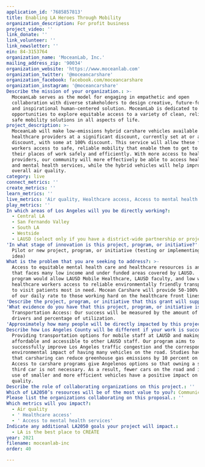 ```yaml
---
application_id: '7685857813'
title: Enabling LA Heroes Through Mobility
organization_description: For profit business
project_video: ''
link_donate: ''
link_volunteer: ''
link_newsletter: ''
ein: 84-3153764
organization_name: 'MoceanLab, Inc.'
mailing_address_zip: '90034'
organization_website: 'https://www.moceanlab.com'
organization_twitter: '@moceancarshare'
organization_facebook: facebook.com/moceancarshare
organization_instagram: '@moceancarshare'
Describe the mission of your organization.: >-
  MoceanLab serves as the model for engaging in empathetic and open
  collaboration with diverse stakeholders to design creative, future-focused,
  and inspirational human-centered solution. MoceanLab is dedicated to provide
  opportunities to explore equitable access to a variety of clean, reliable, and
  safe mobility solutions in all aspects of life.
project_description: >-
  MoceanLab will make low-emissions hybrid carshare vehicles available to
  healthcare providers at a significant discount, currently set at or above 50%
  discount, with some at 100% discount. This service will allow these frontline
  workers access to safe, reliable mobility that enable them to get to and from
  their places of work safely and efficiently. With more access to healthcare
  providers, our community will more effectively be able to access healthcare
  and mental health services, while the hybrid vehicles will help improve
  overall air quality.
category: live
connect_metrics: ''
create_metrics: ''
learn_metrics: ''
live_metrics: 'Air quality, Healthcare access, Access to mental health services'
play_metrics: ''
In which areas of Los Angeles will you be directly working?:
  - Central LA
  - San Fernando Valley
  - South LA
  - Westside
  - LAUSD (select only if you have a district-wide partnership or project)
'In what stage of innovation is this project, program, or initiative?': >-
  Pilot or new project, program, or initiative (testing or implementing a new
  idea)
What is the problem that you are seeking to address?: >-
  Access to equitable mental health care and healthcare resources is an issue
  that faces many low income and under funded areas covered by LAUSD.  Our
  program would allow LAUSD Mobile Healthcare, LAUSD faculty, and low wage
  healthcare workers access to reliable environmentally friendly transportation
  to visit patients most in need. Mocean Carshare will provide 50-100% discounts
  of our daily rate to those working hard on the healthcare front lines.
'Describe the project, program, or initiative that this grant will support to address the problem identified.': "We have a three-prong pilot for our LA Heroes Program.  •\tLA Heroes Long-Term/Weekly Rentals: Discounted carshare rentals, 5-7 days in duration for low wage healthcare workers. Workers would need to prequalify and reserve the car a week in advance. •\tLA Heroes Discount for Schools: Make 50% discount available to all PK-12 faculty & staff across LAUSD schools.  •\tNew LA Heroes Fleet Healthcare Partners: Provide three vehicles free of charge to LAUSD nurse, psychologist, and aide resources that cover multiple school locations and are required to move from site to site during the day. There would be an application from the participating schools on behalf of the resources they would want to support with these vehicles."
'What evidence do you have that this project, program, or initiative is or will be successful, and how will you define and measure success?': >-
  Transportation Access: Our success will be measured by the amount of approved
  drivers and percentage of utilization.
'Approximately how many people will be directly impacted by this project, program, or initiative?': '14280'
Describe how Los Angeles County will be different if your work is successful.: >-
  Providing transportation options for mobile staff at LAUSD and making carshare
  affordable and accessible to other LAUSD staff. Our program aims to
  successfully improve Los Angeles traffic congestion and the corresponding
  environmental impact of having many vehicles on the road. Studies have shown
  that carsharing can reduce greenhouse gas emissions by 10 percent on average. 
  Access to carshare programs give Angelenos options so that owning a second or
  third car is not necessary. As a result, fewer cars on the road and increased
  use of smaller and more efficient vehicles have a positive impact on our air
  quality.
Describe the role of collaborating organizations on this project.: ''
Which of LA2050’s resources will be of the most value to you?: Communications support
Please list the organizations collaborating on this proposal.: ''
Which metrics will you impact?:
  - Air quality
  - ' Healthcare access'
  - ' Access to mental health services'
Indicate any additional LA2050 goals your project will impact.:
  - LA is the best place to CREATE
year: 2021
filename: moceanlab-inc
order: 40

---
```

